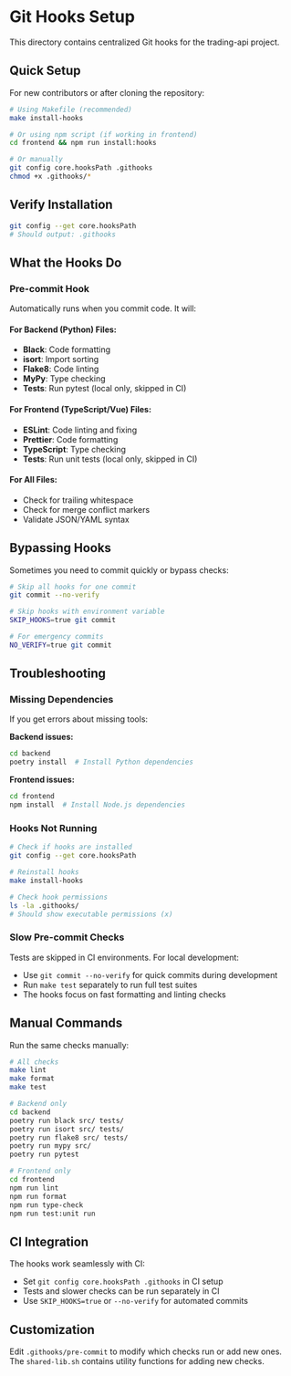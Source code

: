 # Git Hooks Setup

This directory contains centralized Git hooks for the trading-api project.

## Quick Setup

For new contributors or after cloning the repository:

```bash
# Using Makefile (recommended)
make install-hooks

# Or using npm script (if working in frontend)
cd frontend && npm run install:hooks

# Or manually
git config core.hooksPath .githooks
chmod +x .githooks/*
```

## Verify Installation

```bash
git config --get core.hooksPath
# Should output: .githooks
```

## What the Hooks Do

### Pre-commit Hook
Automatically runs when you commit code. It will:

#### For Backend (Python) Files:
- **Black**: Code formatting
- **isort**: Import sorting
- **Flake8**: Code linting
- **MyPy**: Type checking
- **Tests**: Run pytest (local only, skipped in CI)

#### For Frontend (TypeScript/Vue) Files:
- **ESLint**: Code linting and fixing
- **Prettier**: Code formatting
- **TypeScript**: Type checking
- **Tests**: Run unit tests (local only, skipped in CI)

#### For All Files:
- Check for trailing whitespace
- Check for merge conflict markers
- Validate JSON/YAML syntax

## Bypassing Hooks

Sometimes you need to commit quickly or bypass checks:

```bash
# Skip all hooks for one commit
git commit --no-verify

# Skip hooks with environment variable
SKIP_HOOKS=true git commit

# For emergency commits
NO_VERIFY=true git commit
```

## Troubleshooting

### Missing Dependencies
If you get errors about missing tools:

**Backend issues:**
```bash
cd backend
poetry install  # Install Python dependencies
```

**Frontend issues:**
```bash
cd frontend
npm install  # Install Node.js dependencies
```

### Hooks Not Running
```bash
# Check if hooks are installed
git config --get core.hooksPath

# Reinstall hooks
make install-hooks

# Check hook permissions
ls -la .githooks/
# Should show executable permissions (x)
```

### Slow Pre-commit Checks
Tests are skipped in CI environments. For local development:
- Use `git commit --no-verify` for quick commits during development
- Run `make test` separately to run full test suites
- The hooks focus on fast formatting and linting checks

## Manual Commands

Run the same checks manually:

```bash
# All checks
make lint
make format
make test

# Backend only
cd backend
poetry run black src/ tests/
poetry run isort src/ tests/
poetry run flake8 src/ tests/
poetry run mypy src/
poetry run pytest

# Frontend only
cd frontend
npm run lint
npm run format
npm run type-check
npm run test:unit run
```

## CI Integration

The hooks work seamlessly with CI:
- Set `git config core.hooksPath .githooks` in CI setup
- Tests and slower checks can be run separately in CI
- Use `SKIP_HOOKS=true` or `--no-verify` for automated commits

## Customization

Edit `.githooks/pre-commit` to modify which checks run or add new ones.
The `shared-lib.sh` contains utility functions for adding new checks.